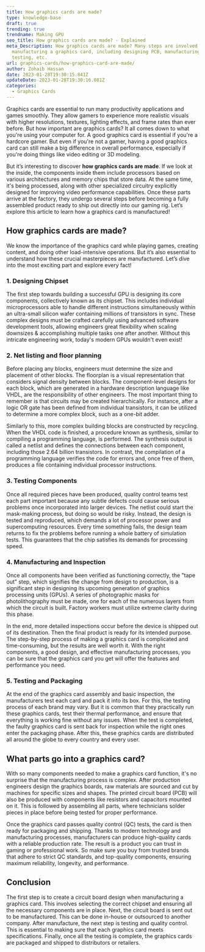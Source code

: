 ```yaml
---
title: How graphics cards are made?
type: knowledge-base
draft: true
trending: true
trendname: Making GPU
seo_title: How graphics cards are made? - Explained
meta_Description: How graphics cards are made? Many steps are involved in
  manufacturing a graphics card, including designing PCB, manufacturing,
  testing, etc.
url: graphics-cards/how-graphics-card-are-made/
author: Zohaib Hassan
date: 2023-01-28T19:30:15.841Z
updateDate: 2023-01-28T19:30:16.081Z
categories:
  - Graphics Cards
---
```

Graphics cards are essential to run many productivity applications and games smoothly. They allow gamers to experience more realistic visuals with higher resolutions, textures, lighting effects, and frame rates than ever before. But how important are graphics cards? It all comes down to what you're using your computer for. A good graphics card is essential if you're a hardcore gamer. But even if you're not a gamer, having a good graphics card can still make a big difference in overall performance, especially if you're doing things like video editing or 3D modeling.

But it’s interesting to discover **how graphics cards are made**. If we look at the inside, the components inside them include processors based on various architectures and memory chips that store data. At the same time, it's being processed, along with other specialized circuitry explicitly designed for improving video performance capabilities. Once these parts arrive at the factory, they undergo several steps before becoming a fully assembled product ready to ship out directly into our gaming rig. Let’s explore this article to learn how a graphics card is manufactured!

## How graphics cards are made?

We know the importance of the graphics card while playing games, creating content, and doing other load-intensive operations. But it’s also essential to understand how these crucial masterpieces are manufactured. Let’s dive into the most exciting part and explore every fact!

### 1. Designing Chipset

The first step towards building a successful GPU is designing its core components, collectively known as its chipset. This includes individual microprocessors able to handle different instructions simultaneously within an ultra-small silicon wafer containing millions of transistors in sync. These complex designs must be crafted carefully using advanced software development tools, allowing engineers great flexibility when scaling downsizes & accomplishing multiple tasks one after another. Without this intricate engineering work, today's modern GPUs wouldn't even exist!  

### 2. Net listing and floor planning 

Before placing any blocks, engineers must determine the size and placement of other blocks. The floorplan is a visual representation that considers signal density between blocks. The component-level designs for each block, which are generated in a hardware description language like VHDL, are the responsibility of other engineers. The most important thing to remember is that circuits may be created hierarchically. For instance, after a logic OR gate has been defined from individual transistors, it can be utilized to determine a more complex block, such as a one-bit adder.

Similarly to this, more complex building blocks are constructed by recycling. When the VHDL code is finished, a procedure known as synthesis, similar to compiling a programming language, is performed. The synthesis output is called a netlist and defines the connections between each component, including those 2.64 billion transistors. In contrast, the compilation of a programming language verifies the code for errors and, once free of them, produces a file containing individual processor instructions.

### 3. Testing Components

Once all required pieces have been produced, quality control teams test each part important because any subtle defects could cause serious problems once incorporated into larger devices. The netlist could start the mask-making process, but doing so would be risky. Instead, the design is tested and reproduced, which demands a lot of processor power and supercomputing resources. Every time something fails, the design team returns to fix the problems before running a whole battery of simulation tests. This guarantees that the chip satisfies its demands for processing speed.

### 4. Manufacturing and Inspection 

Once all components have been verified as functioning correctly, the "tape out" step, which signifies the change from design to production, is a significant step in designing its upcoming generation of graphics processing units (GPUs). A series of photographic masks for photolithography must be made, one for each of the numerous layers from which the circuit is built. Factory workers must utilize extreme clarity during this phase.

In the end, more detailed inspections occur before the device is shipped out of its destination. Then the final product is ready for its intended purpose. The step-by-step process of making a graphics card is complicated and time-consuming, but the results are well worth it. With the right components, a good design, and effective manufacturing processes, you can be sure that the graphics card you get will offer the features and performance you need. 

### 5. Testing and Packaging

At the end of the graphics card assembly and basic inspection, the manufacturers test each card and pack it into its box. For this, the testing process of each brand may vary. But it is common that they practically run these graphics cards, test their thermal performance, and ensure that everything is working fine without any issues. When the test is completed, the faulty graphics card is sent back for inspection while the right ones enter the packaging phase. After this, these graphics cards are distributed all around the globe to every country and every user. 

## What parts go into a graphics card?

With so many components needed to make a graphics card function, it's no surprise that the manufacturing process is complex. After production engineers design the graphics boards, raw materials are sourced and cut by machines for specific sizes and shapes. The printed circuit board (PCB) will also be produced with components like resistors and capacitors mounted on it. This is followed by assembling all parts, where technicians solder pieces in place before being tested for proper performance. 

Once the graphics card passes quality control (QC) tests, the card is then ready for packaging and shipping. Thanks to modern technology and manufacturing processes, manufacturers can produce high-quality cards with a reliable production rate. The result is a product you can trust in gaming or professional work. So make sure you buy from trusted brands that adhere to strict QC standards, and top-quality components, ensuring maximum reliability, longevity, and performance. 

## Conclusion

The first step is to create a circuit board design when manufacturing a graphics card. This involves selecting the correct chipset and ensuring all the necessary components are in place. Next, the circuit board is sent out to be manufactured. This can be done in-house or outsourced to another company. After manufacture, the next step is testing and quality control. This is essential to making sure that each graphics card meets specifications. Finally, once all the testing is complete, the graphics cards are packaged and shipped to distributors or retailers.